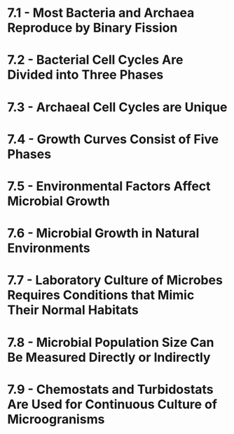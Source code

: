 # 7.1 - Most Bacteria and Archaea Reproduce by Binary Fission
# 7.2 - Bacterial Cell Cycles Are Divided into Three Phases
# 7.3 - Archaeal Cell Cycles are Unique
# 7.4 - Growth Curves Consist of Five Phases
# 7.5 - Environmental Factors Affect Microbial Growth
# 7.6 - Microbial Growth in Natural Environments
# 7.7 - Laboratory Culture of Microbes Requires Conditions that Mimic Their Normal Habitats
# 7.8 - Microbial Population Size Can Be Measured Directly or Indirectly
# 7.9 - Chemostats and Turbidostats Are Used for Continuous Culture of Microogranisms